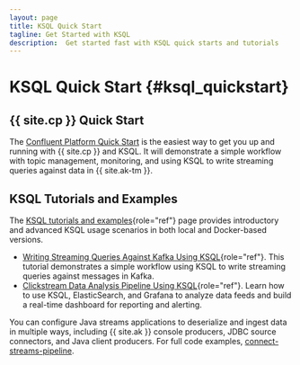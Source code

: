 ```yaml
---
layout: page
title: KSQL Quick Start
tagline: Get Started with KSQL
description:  Get started fast with KSQL quick starts and tutorials
---
```


KSQL Quick Start {#ksql_quickstart}
================

{{ site.cp }} Quick Start
-------------------------

The [Confluent Platform Quick
Start](https://docs.confluent.io/current/quickstart/index.html) is
the easiest way to get you up and running with {{ site.cp }} and
KSQL. It will demonstrate a simple workflow with topic management,
monitoring, and using KSQL to write streaming queries against data
in {{ site.ak-tm }}.

KSQL Tutorials and Examples
---------------------------

The [KSQL tutorials and examples](ksql_tutorials){role="ref"}
page provides introductory and advanced KSQL usage scenarios in both
local and Docker-based versions.

- [Writing Streaming Queries Against Kafka Using KSQL](<ksql_tutorials>){role="ref"}.
This tutorial demonstrates a simple workflow using KSQL to write
streaming queries against messages in Kafka.
- [Clickstream Data Analysis Pipeline Using KSQL](ksql_clickstream-docker){role="ref"}.
Learn how to use KSQL, ElasticSearch, and Grafana to analyze
data feeds and build a real-time dashboard for reporting and
alerting.

You can configure Java streams applications to deserialize and
ingest data in multiple ways, including {{ site.ak }} console
producers, JDBC source connectors, and Java client producers. For
full code examples,
[connect-streams-pipeline](https://github.com/confluentinc/examples/tree/master/connect-streams-pipeline).
